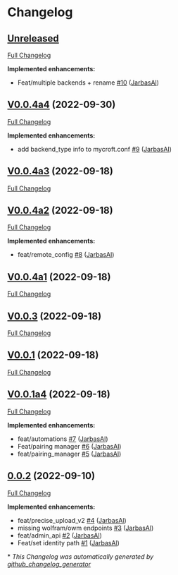 # Changelog

## [Unreleased](https://github.com/OpenVoiceOS/ovos-backend-client/tree/HEAD)

[Full Changelog](https://github.com/OpenVoiceOS/ovos-backend-client/compare/V0.0.4a4...HEAD)

**Implemented enhancements:**

- Feat/multiple backends + rename [\#10](https://github.com/OpenVoiceOS/ovos-backend-client/pull/10) ([JarbasAl](https://github.com/JarbasAl))

## [V0.0.4a4](https://github.com/OpenVoiceOS/ovos-backend-client/tree/V0.0.4a4) (2022-09-30)

[Full Changelog](https://github.com/OpenVoiceOS/ovos-backend-client/compare/V0.0.4a3...V0.0.4a4)

**Implemented enhancements:**

- add backend\_type info to mycroft.conf [\#9](https://github.com/OpenVoiceOS/ovos-backend-client/pull/9) ([JarbasAl](https://github.com/JarbasAl))

## [V0.0.4a3](https://github.com/OpenVoiceOS/ovos-backend-client/tree/V0.0.4a3) (2022-09-18)

[Full Changelog](https://github.com/OpenVoiceOS/ovos-backend-client/compare/V0.0.4a2...V0.0.4a3)

## [V0.0.4a2](https://github.com/OpenVoiceOS/ovos-backend-client/tree/V0.0.4a2) (2022-09-18)

[Full Changelog](https://github.com/OpenVoiceOS/ovos-backend-client/compare/V0.0.4a1...V0.0.4a2)

**Implemented enhancements:**

- feat/remote\_config [\#8](https://github.com/OpenVoiceOS/ovos-backend-client/pull/8) ([JarbasAl](https://github.com/JarbasAl))

## [V0.0.4a1](https://github.com/OpenVoiceOS/ovos-backend-client/tree/V0.0.4a1) (2022-09-18)

[Full Changelog](https://github.com/OpenVoiceOS/ovos-backend-client/compare/V0.0.3...V0.0.4a1)

## [V0.0.3](https://github.com/OpenVoiceOS/ovos-backend-client/tree/V0.0.3) (2022-09-18)

[Full Changelog](https://github.com/OpenVoiceOS/ovos-backend-client/compare/V0.0.1...V0.0.3)

## [V0.0.1](https://github.com/OpenVoiceOS/ovos-backend-client/tree/V0.0.1) (2022-09-18)

[Full Changelog](https://github.com/OpenVoiceOS/ovos-backend-client/compare/V0.0.1a4...V0.0.1)

## [V0.0.1a4](https://github.com/OpenVoiceOS/ovos-backend-client/tree/V0.0.1a4) (2022-09-18)

[Full Changelog](https://github.com/OpenVoiceOS/ovos-backend-client/compare/0.0.2...V0.0.1a4)

**Implemented enhancements:**

- feat/automations [\#7](https://github.com/OpenVoiceOS/ovos-backend-client/pull/7) ([JarbasAl](https://github.com/JarbasAl))
- Feat/pairing manager [\#6](https://github.com/OpenVoiceOS/ovos-backend-client/pull/6) ([JarbasAl](https://github.com/JarbasAl))
- feat/pairing\_manager [\#5](https://github.com/OpenVoiceOS/ovos-backend-client/pull/5) ([JarbasAl](https://github.com/JarbasAl))

## [0.0.2](https://github.com/OpenVoiceOS/ovos-backend-client/tree/0.0.2) (2022-09-10)

[Full Changelog](https://github.com/OpenVoiceOS/ovos-backend-client/compare/a4dbde9e07343bbff10ce7072e89d0e56c36ce78...0.0.2)

**Implemented enhancements:**

- feat/precise\_upload\_v2 [\#4](https://github.com/OpenVoiceOS/ovos-backend-client/pull/4) ([JarbasAl](https://github.com/JarbasAl))
- missing wolfram/owm endpoints [\#3](https://github.com/OpenVoiceOS/ovos-backend-client/pull/3) ([JarbasAl](https://github.com/JarbasAl))
- feat/admin\_api [\#2](https://github.com/OpenVoiceOS/ovos-backend-client/pull/2) ([JarbasAl](https://github.com/JarbasAl))
- Feat/set identity path [\#1](https://github.com/OpenVoiceOS/ovos-backend-client/pull/1) ([JarbasAl](https://github.com/JarbasAl))



\* *This Changelog was automatically generated by [github_changelog_generator](https://github.com/github-changelog-generator/github-changelog-generator)*
